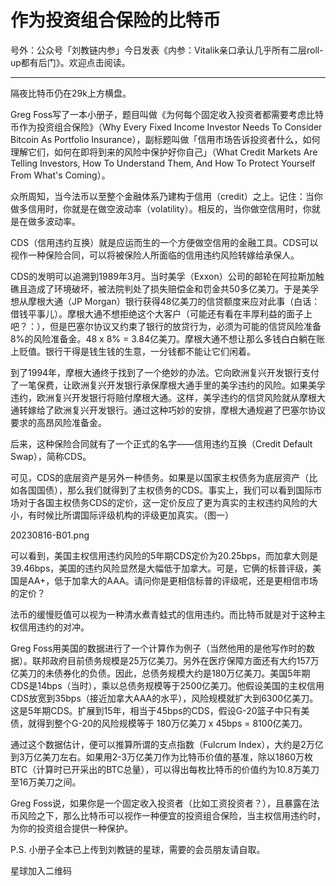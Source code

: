 # 作为投资组合保险的比特币

号外：公众号「刘教链内参」今日发表《内参：Vitalik亲口承认几乎所有二层roll-up都有后门》。欢迎点击阅读。

* * *

隔夜比特币仍在29k上方横盘。

Greg Foss写了一本小册子，题目叫做《为何每个固定收入投资者都需要考虑比特币作为投资组合保险》（Why Every Fixed Income Investor Needs To Consider Bitcoin As Portfolio Insurance），副标题叫做「信用市场告诉投资者什么，如何理解它们，如何在即将到来的风险中保护好你自己」（What Credit Markets Are Telling Investors, How To Understand Them, And How To Protect Yourself From What's Coming）。

众所周知，当今法币以至整个金融体系乃建构于信用（credit）之上。记住：当你做多信用时，你就是在做空波动率（volatility）。相反的，当你做空信用时，你就是在做多波动率。

CDS（信用违约互换）就是应运而生的一个方便做空信用的金融工具。CDS可以视作一种保险合同，可以将被保险人所面临的信用违约风险转嫁给承保人。

CDS的发明可以追溯到1989年3月。当时美孚（Exxon）公司的邮轮在阿拉斯加触礁且造成了环境破坏，被法院判处了损失赔偿金和罚金共50多亿美刀。于是美孚想从摩根大通（JP Morgan）银行获得48亿美刀的信贷额度来应对此事（白话：借钱平事儿）。摩根大通不想拒绝这个大客户（可能还有看在丰厚利益的面子上吧？：），但是巴塞尔协议又约束了银行的放贷行为，必须为可能的信贷风险准备8%的风险准备金。48 x 8% = 3.84亿美刀。摩根大通不想让那么多钱白白躺在账上贬值。银行干得是钱生钱的生意，一分钱都不能让它们闲着。

到了1994年，摩根大通终于找到了一个绝妙的办法。它向欧洲复兴开发银行支付了一笔保费，让欧洲复兴开发银行承保摩根大通手里的美孚违约的风险。如果美孚违约，欧洲复兴开发银行将赔付摩根大通。这样，美孚违约的信贷风险就从摩根大通转嫁给了欧洲复兴开发银行。通过这种巧妙的安排，摩根大通规避了巴塞尔协议要求的高昂风险准备金。

后来，这种保险合同就有了一个正式的名字——信用违约互换（Credit Default Swap），简称CDS。

可见，CDS的底层资产是另外一种债务。如果是以国家主权债务为底层资产（比如各国国债），那么我们就得到了主权债务的CDS。事实上，我们可以看到国际市场对于各国主权债务CDS的定价，这一定价反应了更为真实的主权违约风险的大小，有时候比所谓国际评级机构的评级更加真实。（图一）

20230816-B01.png

可以看到，美国主权信用违约风险的5年期CDS定价为20.25bps，而加拿大则是39.46bps，美国的违约风险显然是大幅低于加拿大。可是，它俩的标普评级，美国是AA+，低于加拿大的AAA。请问你是更相信标普的评级呢，还是更相信市场的定价？

法币的缓慢贬值可以视为一种清水煮青蛙式的信用违约。而比特币就是对于这种主权信用违约的对冲。

Greg Foss用美国的数据进行了一个计算作为例子（当然他用的是他写作时的数据）。联邦政府目前债务规模是25万亿美刀。另外在医疗保障方面还有大约157万亿美刀的未债券化的负债。因此，总债务规模大约是180万亿美刀。美国5年期CDS是14bps（当时），乘以总债务规模等于2500亿美刀。他假设美国的主权信用CDS放宽到35bps（接近加拿大AAA的水平），风险规模就扩大到6300亿美刀。这是5年期CDS。扩展到15年，相当于45bps的CDS，假设G-20篮子中只有美债，就得到整个G-20的风险规模等于 180万亿美刀 x 45bps = 8100亿美刀。

通过这个数据估计，便可以推算所谓的支点指数（Fulcrum Index），大约是2万亿到3万亿美刀左右。如果用2-3万亿美刀作为比特币价值的基准，除以1860万枚BTC（计算时已开采出的BTC总量），可以得出每枚比特币的价值约为10.8万美刀至16万美刀之间。

Greg Foss说，如果你是一个固定收入投资者（比如工资投资者？），且暴露在法币风险之下，那么比特币可以视作一种便宜的投资组合保险，当主权信用违约时，为你的投资组合提供一种保护。


P.S. 小册子全本已上传到刘教链的星球，需要的会员朋友请自取。

星球加入二维码

